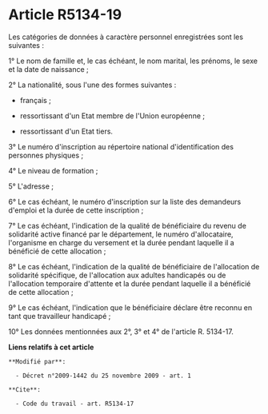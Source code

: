 # Article R5134-19

Les catégories de données à caractère personnel enregistrées sont les suivantes : 

1° Le nom de famille et, le cas échéant, le nom marital, les prénoms, le sexe et la date de naissance ; 

2° La nationalité, sous l'une des formes suivantes :

- français ;

- ressortissant d'un Etat membre de l'Union européenne ;

- ressortissant d'un Etat tiers. 

3° Le numéro d'inscription au répertoire national d'identification des personnes physiques ; 

4° Le niveau de formation ; 

5° L'adresse ; 

6° Le cas échéant, le numéro d'inscription sur la liste des demandeurs d'emploi et la durée de cette inscription ; 

7° Le cas échéant, l'indication de la qualité de bénéficiaire du revenu de solidarité active financé par le département, le
numéro d'allocataire, l'organisme en charge du versement et la durée pendant laquelle il a bénéficié de cette allocation ; 

8° Le cas échéant, l'indication de la qualité de bénéficiaire de l'allocation de solidarité spécifique, de l'allocation aux
adultes handicapés ou de l'allocation temporaire d'attente et la durée pendant laquelle il a bénéficié de cette allocation ; 

9° Le cas échéant, l'indication que le bénéficiaire déclare être reconnu en tant que travailleur handicapé ; 

10° Les données mentionnées aux 2°, 3° et 4° de l'article R. 5134-17.

**Liens relatifs à cet article**

	**Modifié par**:

	  - Décret n°2009-1442 du 25 novembre 2009 - art. 1

	**Cite**:

	  - Code du travail - art. R5134-17
